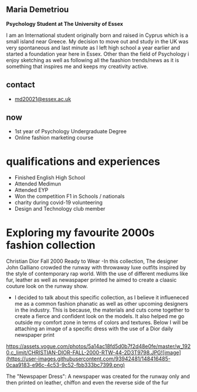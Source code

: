 ## Maria Demetriou
**Psychology Student at The University of Essex**  

I am an International student originally born and raised in Cyprus which is a small island near Greece. My decision to move out and study in the UK was very spontaneous and last minute as I left high school a year earlier and started a foundation year here in Essex. Other than the field of Psychology i enjoy sketching as well as following all the faashion trends/news as it is something that inspires me and keeps my creativity active. 

## contact
- md20021@essex.ac.uk

## now
-  1st year of Psychology Undergraduate Degree
-  Online fashion marketing course

# qualifications and experiences
- Finished English High School
- Attended Medimun 
- Attended EYP 
- Won the competition F1 in Schools / nationals
- charity during covid-19 volunteering
- Design and Technology club member


# Exploring my favourite 2000s fashion collection
Christian Dior Fall 2000 Ready to Wear
-In this collection, The designer John Galliano crowded the runway with throwaway luxe outfits inspired by the style of contemporary rap world. With the use of different mediums like fur, leather as well as newaspaper printed he aimed to create a claasic couture look on the runway show.
- I decided to talk about this specific collection, as I believe it influeneced me as a common fashion phanatic as well as other upcoming designers in the industry. This is because, the materials and cuts come together to create a fierce and confident look on the models. It also helped me go outside my comfort zone in terms of colors and textures. Below I will be attaching an image of a specific dress with the use of a Dior daily newspaper print

https://assets.vogue.com/photos/5a14ac18fd5d0b7f2d48e0fe/master/w_1920,c_limit/CHRISTIAN-DIOR-FALL-2000-RTW-44-2D3T9798.JPG![image](https://user-images.githubusercontent.com/93942481/148416485-0caa9183-e96c-4c53-9c52-fbb333bc7399.png)

The "Newspaper Dress": A newspaper was created for the runway only and then printed on leather, chiffon and even the reverse side of the fur


